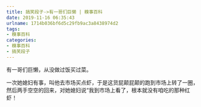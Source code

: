 ```yaml
---
title: 搞笑段子->有一哥们巨懒 | 糗事百科
date: 2019-11-16 06:35:43
urlname: 1714b036bf6d5c29fb9ac3a8438974d2
tags: 
- 糗事百科
categories:
- 糗事百科
- 搞笑段子
---
```

有一哥们巨懒，从没做过饭买过菜。

一次她媳妇有事，叫他去市场买点虾，于是这货屁颠屁颠的跑到市场上转了一圈，然后两手空空的回来，对她媳妇说“我到市场上看了，根本就没有咱吃的那种红虾！


